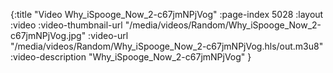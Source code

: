 {:title "Video Why_iSpooge_Now_2-c67jmNPjVog" :page-index 5028 :layout :video :video-thumbnail-url "/media/videos/Random/Why_iSpooge_Now_2-c67jmNPjVog.jpg" :video-url "/media/videos/Random/Why_iSpooge_Now_2-c67jmNPjVog.hls/out.m3u8" :video-description "Why_iSpooge_Now_2-c67jmNPjVog" }
